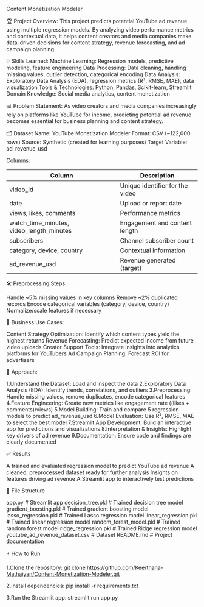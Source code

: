 Content Monetization Modeler

🏆 Project Overview:
This project predicts potential YouTube ad revenue using multiple regression models. By analyzing video performance metrics and contextual data, it helps content creators and media companies make data-driven decisions for content strategy, revenue forecasting, and ad campaign planning.

💡 Skills Learned:
Machine Learning: Regression models, predictive modeling, feature engineering
Data Processing: Data cleaning, handling missing values, outlier detection, categorical encoding
Data Analysis: Exploratory Data Analysis (EDA), regression metrics (R², RMSE, MAE), data visualization
Tools & Technologies: Python, Pandas, Scikit-learn, Streamlit
Domain Knowledge: Social media analytics, content monetization


📊 Problem Statement:
As video creators and media companies increasingly rely on platforms like YouTube for income, predicting potential ad revenue becomes essential for business planning and content strategy.

🗂 Dataset
Name: YouTube Monetization Modeler
Format: CSV (~122,000 rows)
Source: Synthetic (created for learning purposes)
Target Variable: ad_revenue_usd

Columns:

| Column                                   | Description                     |
| ---------------------------------------- | ------------------------------- |
| video_id                                 | Unique identifier for the video |
| date                                     | Upload or report date           |
| views, likes, comments                   | Performance metrics             |
| watch_time_minutes, video_length_minutes | Engagement and content length   |
| subscribers                              | Channel subscriber count        |
| category, device, country                | Contextual information          |
| ad_revenue_usd                           | Revenue generated (target)      |


🛠 Preprocessing Steps:

Handle ~5% missing values in key columns
Remove ~2% duplicated records
Encode categorical variables (category, device, country)
Normalize/scale features if necessary


🎯 Business Use Cases:

Content Strategy Optimization: Identify which content types yield the highest returns
Revenue Forecasting: Predict expected income from future video uploads
Creator Support Tools: Integrate insights into analytics platforms for YouTubers
Ad Campaign Planning: Forecast ROI for advertisers


🧩 Approach:

1.Understand the Dataset: Load and inspect the data
2.Exploratory Data Analysis (EDA): Identify trends, correlations, and outliers
3.Preprocessing: Handle missing values, remove duplicates, encode categorical features
4.Feature Engineering: Create new metrics like engagement rate ((likes + comments)/views)
5.Model Building: Train and compare 5 regression models to predict ad_revenue_usd
6.Model Evaluation: Use R², RMSE, MAE to select the best model
7.Streamlit App Development: Build an interactive app for predictions and visualizations
8.Interpretation & Insights: Highlight key drivers of ad revenue
9.Documentation: Ensure code and findings are clearly documented

✅ Results

A trained and evaluated regression model to predict YouTube ad revenue
A cleaned, preprocessed dataset ready for further analysis
Insights on features driving ad revenue
A Streamlit app to interactively test predictions

📂 File Structure

app.py                     # Streamlit app
decision_tree.pkl           # Trained decision tree model
gradient_boosting.pkl       # Trained gradient boosting model
lasso_regression.pkl        # Trained Lasso regression model
linear_regression.pkl       # Trained linear regression model
random_forest_model.pkl     # Trained random forest model
ridge_regression.pkl        # Trained Ridge regression model
youtube_ad_revenue_dataset.csv # Dataset
README.md                   # Project documentation


⚡ How to Run

1.Clone the repository:
git clone https://github.com/Keerthana-Mathaiyan/Content-Monetization-Modeler.git

2.Install dependencies:
pip install -r requirements.txt

3.Run the Streamlit app:
streamlit run app.py
